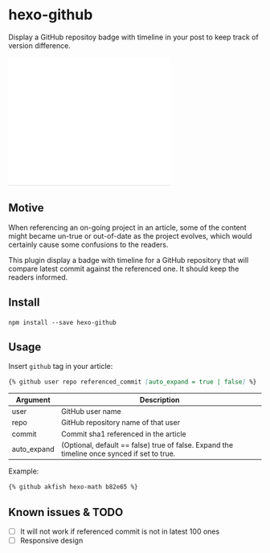 # hexo-github

Display a GitHub repositoy badge with timeline in your post to keep track of version difference.

![GitHub Badge Animation](/capture.gif?raw=true)

## Motive

When referencing an on-going project in an article, some of the content might became un-true or out-of-date as the project evolves, which would certainly cause some confusions to the readers.

This plugin display a badge with timeline for a GitHub repository that will compare latest commit against the referenced one. It should keep the readers informed.

## Install

`npm install --save hexo-github`

## Usage

Insert `github` tag in your article:

```markdown
{% github user repo referenced_commit [auto_expand = true | false] %}
```

Argument | Description
-------- | -----------
user     | GitHub user name
repo     | GitHub repository name of that user
commit   | Commit sha1 referenced in the article
auto_expand | (Optional, default == false) true of false. Expand the timeline once synced if set to true.

Example:

```markdown
{% github akfish hexo-math b82e65 %}
```

## Known issues & TODO

- [ ] It will not work if referenced commit is not in latest 100 ones
- [ ] Responsive design

